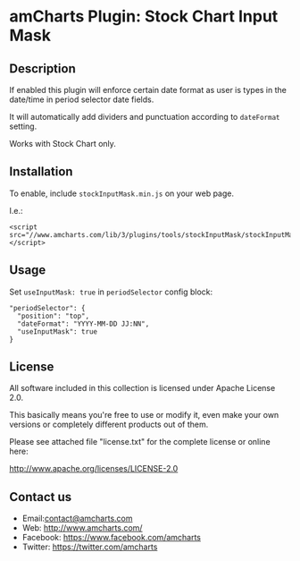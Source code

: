 # amCharts Plugin: Stock Chart Input Mask

## Description

If enabled this plugin will enforce certain date format as user is types in the 
date/time in period selector date fields.

It will automatically add dividers and punctuation according to `dateFormat` 
setting.

Works with Stock Chart only.


## Installation

To enable, include `stockInputMask.min.js` on your web page.

I.e.:

```
<script src="//www.amcharts.com/lib/3/plugins/tools/stockInputMask/stockInputMask.min.js"></script>
```

## Usage

Set `useInputMask: true` in `periodSelector` config block:

```
"periodSelector": {
  "position": "top",
  "dateFormat": "YYYY-MM-DD JJ:NN",
  "useInputMask": true
}
```


## License

All software included in this collection is licensed under Apache License 2.0.

This basically means you're free to use or modify it, even make your own 
versions or completely different products out of them.

Please see attached file "license.txt" for the complete license or online here:

http://www.apache.org/licenses/LICENSE-2.0


## Contact us

* Email:contact@amcharts.com
* Web: http://www.amcharts.com/
* Facebook: https://www.facebook.com/amcharts
* Twitter: https://twitter.com/amcharts